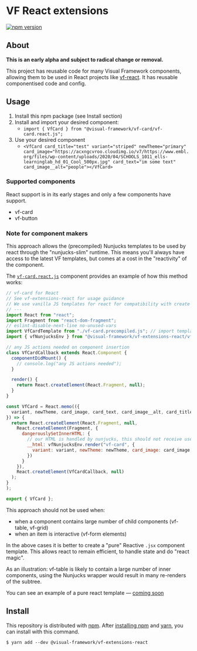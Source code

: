 # VF React extensions

[![npm version](https://badge.fury.io/js/%40visual-framework%2Fvf-extensions-react.svg)](https://badge.fury.io/js/%40visual-framework%2Fvf-extensions-react)

## About

**This is an early alpha and subject to radical change or removal.**

This project has reusable code for many Visual Framework components, allowing them to be used in React projects like [vf-react](https://github.com/visual-framework/vf-react). It has reusable componentised code and config.

## Usage

1. Install this npm package (see Install section)
2. Install and import your desired component:
    - `import { VfCard } from "@visual-framework/vf-card/vf-card.react.js";`
3. Use your desired component
    - `<VfCard card_title="test" variant="striped" newTheme="primary" card_image="https://acxngcvroo.cloudimg.io/v7/https://www.embl.org/files/wp-content/uploads/2020/04/SCHOOLS_1011_ells-learninglab_hd_01_Cool_500px.jpg" card_text="im some text" card_image__alt="people"></VfCard>`
### Supported components

React support is in its early stages and only a few components have support.

- vf-card
- vf-button

### Note for component makers

This approach allows the (precompiled) Nunjucks templates to be used by react through the "nunjucks-slim" runtime. This means you'll always have access to the latest VF templates, but comes at a cost in the "reactivity" of the component.

The [`vf-card.react.js`](https://github.com/visual-framework/vf-core/blob/develop/components/vf-card/vf-card.react.js) component provides an example of how this method works:

```js
// vf-card for React
// See vf-extensions-react for usage guidance
// We use vanilla JS templates for react for compatibility with create react app
// ---
import React from "react";
import Fragment from "react-dom-fragment";
// eslint-disable-next-line no-unused-vars
import VfCardTemplate from "./vf-card.precompiled.js"; // import templates before the nunjucks env
import { vfNunjucksEnv } from "@visual-framework/vf-extensions-react/vf-extensions-react.js";

// any JS actions needed on component insertion
class VfCardCallback extends React.Component {
  componentDidMount() {
    // console.log("any JS actions needed");
  }

  render() {
    return React.createElement(React.Fragment, null);
  }
}

const VfCard = React.memo(({
  variant, newTheme, card_image, card_text, card_image__alt, card_title
}) => {
  return React.createElement(React.Fragment, null,
    React.createElement(Fragment, {
      dangerouslySetInnerHTML: {
        // our HTML is handled by nunjucks, this should not receive user input
        __html: vfNunjucksEnv.render("vf-card", {
          variant: variant, newTheme: newTheme, card_image: card_image, card_text: card_text, card_image__alt: card_image__alt, card_title: card_title
        })
      }
    }),
    React.createElement(VfCardCallback, null)
  );
}
);

export { VfCard };
```

This approach should not be used when:

- when a component contains large number of child components (vf-table, vf-grid)
- when an item is interactive (vf-form elements)

In the above cases it is better to create a "pure" Reactive `.jsx` component template. This allows react to remain efficient, to handle state and do "react magic".

As an illustration: vf-table is likely to contain a large number of inner components, using the Nunjucks wrapper would result in many re-renders of the subtree.

You can see an example of a pure react template — [coming soon](https://github.com/visual-framework/vf-core/issues/1402)

## Install

This repository is distributed with [npm](https://www.npmjs.com/). After [installing npm](https://www.npmjs.com/get-npm) and [yarn](https://classic.yarnpkg.com/en/docs/install), you can install with this command.

```
$ yarn add --dev @visual-framework/vf-extensions-react
```
